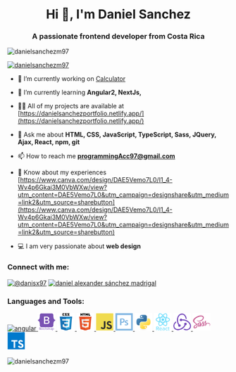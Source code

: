 <h1 align="center">Hi 👋, I'm Daniel Sanchez</h1>
<h3 align="center">A passionate frontend developer from Costa Rica</h3>

<p align="left"> <img src="https://komarev.com/ghpvc/?username=danielsanchezm97&label=Profile%20views&color=0e75b6&style=flat" alt="danielsanchezm97" /> </p>

<p align="left"> <a href="https://github.com/ryo-ma/github-profile-trophy"><img src="https://github-profile-trophy.vercel.app/?username=danielsanchezm97" alt="danielsanchezm97" /></a> </p>

- 🔭 I’m currently working on [Calculator](https://github.com/DanielSanchezM97/Calculator)

- 🌱 I’m currently learning **Angular2, NextJs,**

- 👨‍💻 All of my projects are available at [https://danielsanchezportfolio.netlify.app/](https://danielsanchezportfolio.netlify.app/)

- 💬 Ask me about **HTML, CSS, JavaScript, TypeScript, Sass, JQuery, Ajax, React, npm, git**

- 📫 How to reach me **programmingAcc97@gmail.com**

- 📄 Know about my experiences [https://www.canva.com/design/DAE5Vemo7L0/I1_4-Wv4p6Gkai3M0VbWXw/view?utm_content=DAE5Vemo7L0&utm_campaign=designshare&utm_medium=link2&utm_source=sharebutton](https://www.canva.com/design/DAE5Vemo7L0/I1_4-Wv4p6Gkai3M0VbWXw/view?utm_content=DAE5Vemo7L0&utm_campaign=designshare&utm_medium=link2&utm_source=sharebutton)

- 💻 I am very passionate about **web design**

<h3 align="left">Connect with me:</h3>
<p align="left">
<a href="https://codepen.io/@danisx97" target="blank"><img align="center" src="https://raw.githubusercontent.com/rahuldkjain/github-profile-readme-generator/master/src/images/icons/Social/codepen.svg" alt="@danisx97" height="30" width="40" /></a>
<a href="https://linkedin.com/in/daniel alexander sánchez madrigal" target="blank"><img align="center" src="https://raw.githubusercontent.com/rahuldkjain/github-profile-readme-generator/master/src/images/icons/Social/linked-in-alt.svg" alt="daniel alexander sánchez madrigal" height="30" width="40" /></a>
</p>

<h3 align="left">Languages and Tools:</h3>
<p align="left"> <a href="https://angular.io" target="_blank" rel="noreferrer"> <img src="https://angular.io/assets/images/logos/angular/angular.svg" alt="angular" width="40" height="40"/> </a> <a href="https://getbootstrap.com" target="_blank" rel="noreferrer"> <img src="https://raw.githubusercontent.com/devicons/devicon/master/icons/bootstrap/bootstrap-plain-wordmark.svg" alt="bootstrap" width="40" height="40"/> </a> <a href="https://www.w3schools.com/css/" target="_blank" rel="noreferrer"> <img src="https://raw.githubusercontent.com/devicons/devicon/master/icons/css3/css3-original-wordmark.svg" alt="css3" width="40" height="40"/> </a> <a href="https://www.w3.org/html/" target="_blank" rel="noreferrer"> <img src="https://raw.githubusercontent.com/devicons/devicon/master/icons/html5/html5-original-wordmark.svg" alt="html5" width="40" height="40"/> </a> <a href="https://developer.mozilla.org/en-US/docs/Web/JavaScript" target="_blank" rel="noreferrer"> <img src="https://raw.githubusercontent.com/devicons/devicon/master/icons/javascript/javascript-original.svg" alt="javascript" width="40" height="40"/> </a> <a href="https://www.photoshop.com/en" target="_blank" rel="noreferrer"> <img src="https://raw.githubusercontent.com/devicons/devicon/master/icons/photoshop/photoshop-line.svg" alt="photoshop" width="40" height="40"/> </a> <a href="https://www.python.org" target="_blank" rel="noreferrer"> <img src="https://raw.githubusercontent.com/devicons/devicon/master/icons/python/python-original.svg" alt="python" width="40" height="40"/> </a> <a href="https://reactjs.org/" target="_blank" rel="noreferrer"> <img src="https://raw.githubusercontent.com/devicons/devicon/master/icons/react/react-original-wordmark.svg" alt="react" width="40" height="40"/> </a> <a href="https://redux.js.org" target="_blank" rel="noreferrer"> <img src="https://raw.githubusercontent.com/devicons/devicon/master/icons/redux/redux-original.svg" alt="redux" width="40" height="40"/> </a> <a href="https://sass-lang.com" target="_blank" rel="noreferrer"> <img src="https://raw.githubusercontent.com/devicons/devicon/master/icons/sass/sass-original.svg" alt="sass" width="40" height="40"/> </a> <a href="https://www.typescriptlang.org/" target="_blank" rel="noreferrer"> <img src="https://raw.githubusercontent.com/devicons/devicon/master/icons/typescript/typescript-original.svg" alt="typescript" width="40" height="40"/> </a> </p>

<p><img align="center" src="https://github-readme-stats.vercel.app/api/top-langs?username=danielsanchezm97&show_icons=true&locale=en&layout=compact" alt="danielsanchezm97" /></p>
